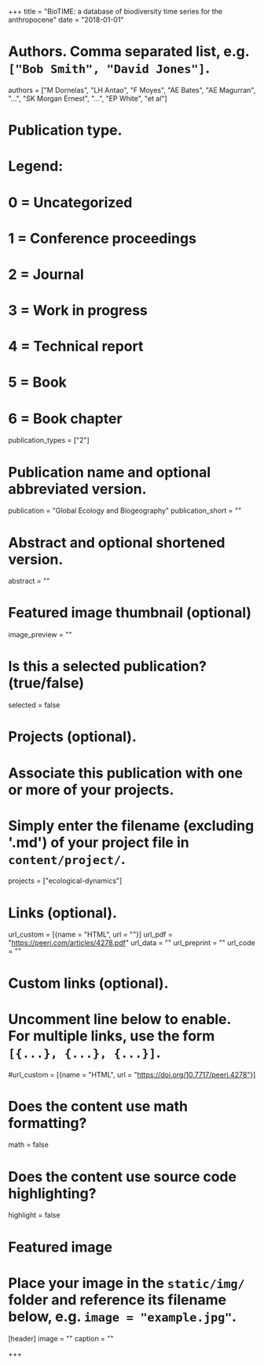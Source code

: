 +++
title = "BioTIME: a database of biodiversity time series for the anthropocene"
date = "2018-01-01"

# Authors. Comma separated list, e.g. `["Bob Smith", "David Jones"]`.
authors = ["M Dornelas", "LH Antao", "F Moyes", "AE Bates", "AE Magurran", "...", "SK Morgan Ernest", "...", "EP White", "et al"]

# Publication type.
# Legend:
# 0 = Uncategorized
# 1 = Conference proceedings
# 2 = Journal
# 3 = Work in progress
# 4 = Technical report
# 5 = Book
# 6 = Book chapter
publication_types = ["2"]

# Publication name and optional abbreviated version.
publication = "Global Ecology and Biogeography"
publication_short = ""

# Abstract and optional shortened version.
abstract = ""
# Featured image thumbnail (optional)
image_preview = ""

# Is this a selected publication? (true/false)
selected = false

# Projects (optional).
#   Associate this publication with one or more of your projects.
#   Simply enter the filename (excluding '.md') of your project file in `content/project/`.
projects = ["ecological-dynamics"]

# Links (optional).
url_custom = [{name = "HTML", url = ""}]
url_pdf = "https://peerj.com/articles/4278.pdf"
url_data = ""
url_preprint = ""
url_code = ""

# Custom links (optional).
#   Uncomment line below to enable. For multiple links, use the form `[{...}, {...}, {...}]`.
#url_custom = [{name = "HTML", url = "https://doi.org/10.7717/peerj.4278"}]

# Does the content use math formatting?
math = false

# Does the content use source code highlighting?
highlight = false

# Featured image
# Place your image in the `static/img/` folder and reference its filename below, e.g. `image = "example.jpg"`.
[header]
image = ""
caption = ""

+++
